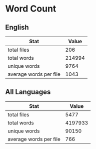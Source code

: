 # Word Count

## English

Stat | Value
---- | -----
total files | 206
total words | 214994
unique words | 9764
average words per file | 1043

## All Languages

Stat | Value
---- | -----
total files | 5477
total words | 4197933
unique words | 90150
average words per file | 766
